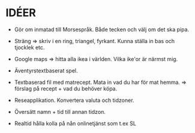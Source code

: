 
# IDÉER

* Gör om inmatad till Morsespråk. Både tecken och välj om det ska pipa.

* Sträng => skriv i en ring, triangel, fyrkant. Kunna ställa in bas och tjocklek etc.

* Google maps => hitta alla ikea i världen. Vilka ike'or är närmst mig.

* Äventyrstextbaserat spel.

* Textbaserad fil med matrecept. Mata in vad du har för mat hemma. => förslag på recept + vad du behöver köpa. 

* Reseapplikation. Konvertera valuta och tidzoner.

* Översätt namn + tid till annan tidzon.

* Realtid hålla kolla på nån onlinetjänst som t.ex SL